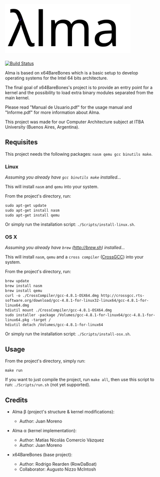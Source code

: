 # ![Alma Logo](Docs/alma.logo.svg)

[![Build Status](https://travis-ci.com/jpmrno/Zhoue.svg?token=rrzVPFKtpAUUPF2Pp1UE&branch=master)](https://travis-ci.com/jpmrno/Alma)

Alma is based on x64BareBones which is a basic setup to develop operating systems for the Intel 64 bits architecture.

The final goal of x64BareBones's project is to provide an entry point for a kernel and the possibility to load extra binary modules separated from the main kernel.

Please read "Manual de Usuario.pdf" for the usage manual and "Informe.pdf" for more information about Alma.

This project was made for our Computer Architecture subject at ITBA University (Buenos Aires, Argentina).

## Requisites

This project needs the following packages: `nasm qemu gcc binutils make`.

### Linux

*Assuming you already have `gcc binutils make` installed...*

This will install `nasm` and `qemu` into your system.

From the project's directory, run:

	sudo apt-get update
	sudo apt-get install nasm
	sudo apt-get install qemu

Or simply run the installation script: `./Scripts/install-linux.sh`.

### OS X

*Assuming you already have `brew` (http://brew.sh) installed...*

This will install `nasm`, `qemu` and a `cross compiler` ([CrossGCC](http://crossgcc.rts-software.org/doku.php?id=compiling_for_linux)) into your system.

From the project's directory, run:

	brew update
	brew install nasm
	brew install qemu
	curl -o ./CrossCompiler/gcc-4.8.1-OSX64.dmg http://crossgcc.rts-software.org/download/gcc-4.8.1-for-linux32-linux64/gcc-4.8.1-for-linux64.dmg
	hdiutil mount ./CrossCompiler/gcc-4.8.1-OSX64.dmg
	sudo installer -package /Volumes/gcc-4.8.1-for-linux64/gcc-4.8.1-for-linux64.pkg -target /
	hdiutil detach /Volumes/gcc-4.8.1-for-linux64

Or simply run the installation script: `./Scripts/install-osx.sh`.

## Usage

From the project's directory, simply run:

	make run

If you want to just compile the project, run `make all`, then use this script to run: `./Scripts/run.sh` (not yet supported).

## Credits

- Alma β (project's structure & kernel modifications): 
	- Author: Juan Moreno

- Alma α (kernel implementation): 
	- Author: Matías Nicolás Comercio Vázquez 
	- Author: Juan Moreno

- x64BareBones (base project): 
	- Author: Rodrigo Rearden (RowDaBoat) 
	- Collaborator: Augusto Nizzo McIntosh
